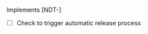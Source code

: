 <!--
PR title should follow the `<type>[(optional scope)]: <description>` format.
See docs/Team_Agreements.md#commit-message-guidelines
-->

Implements [NDT-]

<!--
Add detailed description of the changes if the PR title isn't enough
 -->

- [ ] Check to trigger automatic release process
